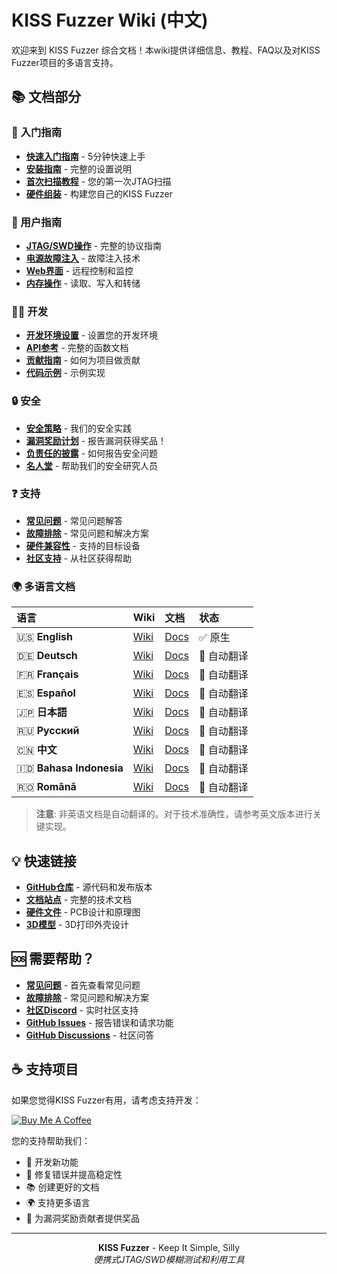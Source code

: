 # KISS Fuzzer Wiki (中文)

欢迎来到 KISS Fuzzer 综合文档！本wiki提供详细信息、教程、FAQ以及对KISS Fuzzer项目的多语言支持。

## 📚 文档部分

### 🚀 入门指南
- **[快速入门指南](Quick-Start-Guide-ZH)** - 5分钟快速上手
- **[安装指南](Installation-Guide-ZH)** - 完整的设置说明
- **[首次扫描教程](First-Scan-Tutorial-ZH)** - 您的第一次JTAG扫描
- **[硬件组装](Hardware-Assembly-ZH)** - 构建您自己的KISS Fuzzer

### 🔧 用户指南
- **[JTAG/SWD操作](JTAG-SWD-Operations-ZH)** - 完整的协议指南
- **[电源故障注入](Power-Glitching-ZH)** - 故障注入技术
- **[Web界面](Web-Interface-ZH)** - 远程控制和监控
- **[内存操作](Memory-Operations-ZH)** - 读取、写入和转储

### 👨‍💻 开发
- **[开发环境设置](Development-Setup-ZH)** - 设置您的开发环境
- **[API参考](API-Reference-ZH)** - 完整的函数文档
- **[贡献指南](Contributing-Guide-ZH)** - 如何为项目做贡献
- **[代码示例](Code-Examples-ZH)** - 示例实现

### 🔒 安全
- **[安全策略](Security-Policy-ZH)** - 我们的安全实践
- **[漏洞奖励计划](Bug-Bounty-Program-ZH)** - 报告漏洞获得奖品！
- **[负责任的披露](Responsible-Disclosure-ZH)** - 如何报告安全问题
- **[名人堂](Hall-of-Fame-ZH)** - 帮助我们的安全研究人员

### ❓ 支持
- **[常见问题](FAQ-ZH)** - 常见问题解答
- **[故障排除](Troubleshooting-ZH)** - 常见问题和解决方案
- **[硬件兼容性](Hardware-Compatibility-ZH)** - 支持的目标设备
- **[社区支持](Community-Support-ZH)** - 从社区获得帮助

### 🌍 多语言文档

| 语言 | Wiki | 文档 | 状态 |
|:-----|:-----|:-----|:-----|
| 🇺🇸 **English** | [Wiki](Home) | [Docs](https://kiss-fuzzer.readthedocs.io/en/latest/) | ✅ 原生 |
| 🇩🇪 **Deutsch** | [Wiki](Home-DE) | [Docs](https://kiss-fuzzer.readthedocs.io/de/latest/) | 🔄 自动翻译 |
| 🇫🇷 **Français** | [Wiki](Home-FR) | [Docs](https://kiss-fuzzer.readthedocs.io/fr/latest/) | 🔄 自动翻译 |
| 🇪🇸 **Español** | [Wiki](Home-ES) | [Docs](https://kiss-fuzzer.readthedocs.io/es/latest/) | 🔄 自动翻译 |
| 🇯🇵 **日本語** | [Wiki](Home-JA) | [Docs](https://kiss-fuzzer.readthedocs.io/ja/latest/) | 🔄 自动翻译 |
| 🇷🇺 **Русский** | [Wiki](Home-RU) | [Docs](https://kiss-fuzzer.readthedocs.io/ru/latest/) | 🔄 自动翻译 |
| 🇨🇳 **中文** | [Wiki](Home-ZH) | [Docs](https://kiss-fuzzer.readthedocs.io/zh/latest/) | 🔄 自动翻译 |
| 🇮🇩 **Bahasa Indonesia** | [Wiki](Home-ID) | [Docs](https://kiss-fuzzer.readthedocs.io/id/latest/) | 🔄 自动翻译 |
| 🇷🇴 **Română** | [Wiki](Home-RO) | [Docs](https://kiss-fuzzer.readthedocs.io/ro/latest/) | 🔄 自动翻译 |

> **注意**: 非英语文档是自动翻译的。对于技术准确性，请参考英文版本进行关键实现。

## 💡 快速链接

- **[GitHub仓库](https://github.com/seedon198/KISS)** - 源代码和发布版本
- **[文档站点](https://kiss-fuzzer.readthedocs.io/)** - 完整的技术文档
- **[硬件文件](https://github.com/seedon198/KISS/tree/main/hardware)** - PCB设计和原理图
- **[3D模型](https://github.com/seedon198/KISS/tree/main/case)** - 3D打印外壳设计

## 🆘 需要帮助？

- **[常见问题](FAQ-ZH)** - 首先查看常见问题
- **[故障排除](Troubleshooting-ZH)** - 常见问题和解决方案
- **[社区Discord](https://discord.gg/kiss-fuzzer)** - 实时社区支持
- **[GitHub Issues](https://github.com/seedon198/KISS/issues)** - 报告错误和请求功能
- **[GitHub Discussions](https://github.com/seedon198/KISS/discussions)** - 社区问答

## ☕ 支持项目

如果您觉得KISS Fuzzer有用，请考虑支持开发：

[![Buy Me A Coffee](https://img.shields.io/badge/Buy%20Me%20A%20Coffee-ffdd00?style=for-the-badge&logo=buy-me-a-coffee&logoColor=black)](https://buymeacoffee.com/kissfuzzer)

您的支持帮助我们：
- 🔧 开发新功能
- 🐛 修复错误并提高稳定性
- 📚 创建更好的文档
- 🌍 支持更多语言
- 🎁 为漏洞奖励贡献者提供奖品

---

<p align="center">
  <strong>KISS Fuzzer</strong> - Keep It Simple, Silly<br>
  <em>便携式JTAG/SWD模糊测试和利用工具</em>
</p>
